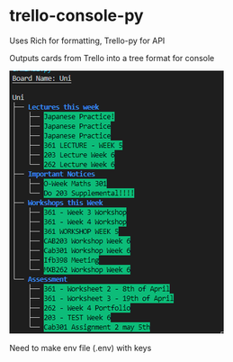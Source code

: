 # trello-console-py
Uses Rich for formatting, Trello-py for API

Outputs cards from Trello into a tree format for console

![Output into Console](https://github.com/yohonene/trello-console-py/blob/master/output%20v01.png)

Need to make env file (.env) with keys
